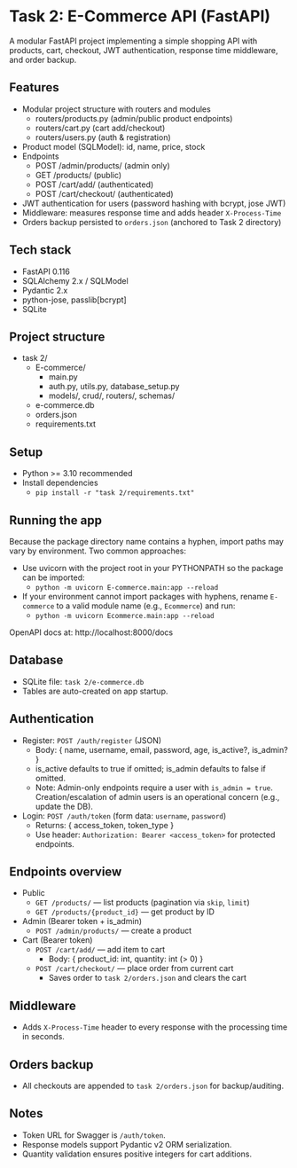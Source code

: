 # Task 2: E-Commerce API (FastAPI)

A modular FastAPI project implementing a simple shopping API with products, cart, checkout, JWT authentication, response time middleware, and order backup.

## Features
- Modular project structure with routers and modules
  - routers/products.py (admin/public product endpoints)
  - routers/cart.py (cart add/checkout)
  - routers/users.py (auth & registration)
- Product model (SQLModel): id, name, price, stock
- Endpoints
  - POST /admin/products/ (admin only)
  - GET /products/ (public)
  - POST /cart/add/ (authenticated)
  - POST /cart/checkout/ (authenticated)
- JWT authentication for users (password hashing with bcrypt, jose JWT)
- Middleware: measures response time and adds header `X-Process-Time`
- Orders backup persisted to `orders.json` (anchored to Task 2 directory)

## Tech stack
- FastAPI 0.116
- SQLAlchemy 2.x / SQLModel
- Pydantic 2.x
- python-jose, passlib[bcrypt]
- SQLite

## Project structure
- task 2/
  - E-commerce/
    - main.py
    - auth.py, utils.py, database_setup.py
    - models/, crud/, routers/, schemas/
  - e-commerce.db
  - orders.json
  - requirements.txt

## Setup
- Python >= 3.10 recommended
- Install dependencies
  - `pip install -r "task 2/requirements.txt"`

## Running the app
Because the package directory name contains a hyphen, import paths may vary by environment. Two common approaches:

- Use uvicorn with the project root in your PYTHONPATH so the package can be imported:
  - `python -m uvicorn E-commerce.main:app --reload`
- If your environment cannot import packages with hyphens, rename `E-commerce` to a valid module name (e.g., `Ecommerce`) and run:
  - `python -m uvicorn Ecommerce.main:app --reload`

OpenAPI docs at: http://localhost:8000/docs

## Database
- SQLite file: `task 2/e-commerce.db`
- Tables are auto-created on app startup.

## Authentication
- Register: `POST /auth/register` (JSON)
  - Body: { name, username, email, password, age, is_active?, is_admin? }
  - is_active defaults to true if omitted; is_admin defaults to false if omitted.
  - Note: Admin-only endpoints require a user with `is_admin = true`. Creation/escalation of admin users is an operational concern (e.g., update the DB).
- Login: `POST /auth/token` (form data: `username`, `password`)
  - Returns: { access_token, token_type }
  - Use header: `Authorization: Bearer <access_token>` for protected endpoints.

## Endpoints overview
- Public
  - `GET /products/` — list products (pagination via `skip`, `limit`)
  - `GET /products/{product_id}` — get product by ID
- Admin (Bearer token + is_admin)
  - `POST /admin/products/` — create a product
- Cart (Bearer token)
  - `POST /cart/add/` — add item to cart
    - Body: { product_id: int, quantity: int (> 0) }
  - `POST /cart/checkout/` — place order from current cart
    - Saves order to `task 2/orders.json` and clears the cart

## Middleware
- Adds `X-Process-Time` header to every response with the processing time in seconds.

## Orders backup
- All checkouts are appended to `task 2/orders.json` for backup/auditing.

## Notes
- Token URL for Swagger is `/auth/token`.
- Response models support Pydantic v2 ORM serialization.
- Quantity validation ensures positive integers for cart additions.
